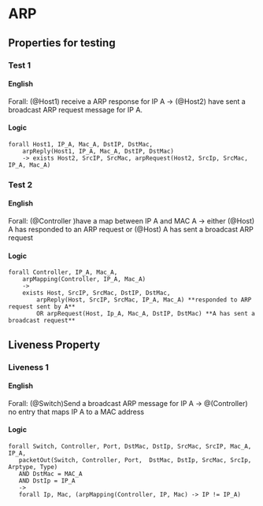 # ARP

## Properties for testing

### Test 1

#### English

Forall: (@Host1) receive a ARP response for IP A -> 
	(@Host2) have sent a broadcast ARP request message for IP A. 

#### Logic

```
forall Host1, IP_A, Mac_A, DstIP, DstMac,
	arpReply(Host1, IP_A, Mac_A, DstIP, DstMac)
	-> exists Host2, SrcIP, SrcMac, arpRequest(Host2, SrcIp, SrcMac, IP_A, Mac_A)
```

### Test 2

#### English

Forall: (@Controller )have a map between IP A and MAC A -> 
	either (@Host) A has responded to an ARP request 
	or (@Host) A has sent a broadcast ARP request

#### Logic

```
forall Controller, IP_A, Mac_A,
	arpMapping(Controller, IP_A, Mac_A) 
	->
	exists Host, SrcIP, SrcMac, DstIP, DstMac,
		arpReply(Host, SrcIP, SrcMac, IP_A, Mac_A) **responded to ARP request sent by A** 
		OR arpRequest(Host, Ip_A, Mac_A, DstIP, DstMac) **A has sent a broadcast request** 
```

## Liveness Property

### Liveness 1

#### English

Forall: (@Switch)Send a broadcast ARP message for IP A -> 
	@(Controller) no entry that maps IP A to a MAC address

#### Logic

```
forall Switch, Controller, Port, DstMac, DstIp, SrcMac, SrcIP, Mac_A, IP_A,
   packetOut(Switch, Controller, Port,  DstMac, DstIp, SrcMac, SrcIp, Arptype, Type)
   AND DstMac = MAC_A
   AND DstIp = IP_A
   ->
   forall Ip, Mac, (arpMapping(Controller, IP, Mac) -> IP != IP_A)
```


